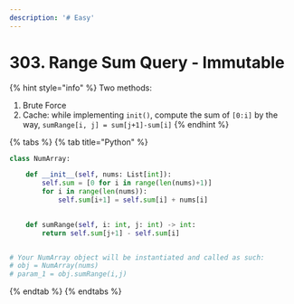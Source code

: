 ```yaml
---
description: '# Easy'
---
```


# 303. Range Sum Query - Immutable

{% hint style="info" %}
Two methods:

1. Brute Force
2. Cache: while implementing `init()`, compute the sum of `[0:i]` by the way, `sumRange[i, j] = sum[j+1]-sum[i]`
{% endhint %}

{% tabs %}
{% tab title="Python" %}
```python
class NumArray:

    def __init__(self, nums: List[int]):
        self.sum = [0 for i in range(len(nums)+1)]
        for i in range(len(nums)):
            self.sum[i+1] = self.sum[i] + nums[i] 
        

    def sumRange(self, i: int, j: int) -> int:
        return self.sum[j+1] - self.sum[i]


# Your NumArray object will be instantiated and called as such:
# obj = NumArray(nums)
# param_1 = obj.sumRange(i,j)
```
{% endtab %}
{% endtabs %}



